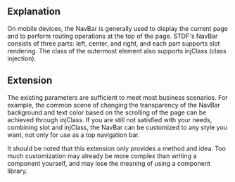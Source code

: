 ## Explanation

On mobile devices, the NavBar is generally used to display the current page and to perform routing operations at the top of the page. STDF's NavBar consists of three parts: left, center, and right, and each part supports slot rendering. The class of the outermost element also supports injClass (class injection).

## Extension

The existing parameters are sufficient to meet most business scenarios. For example, the common scene of changing the transparency of the NavBar background and text color based on the scrolling of the page can be achieved through injClass. If you are still not satisfied with your needs, combining slot and injClass, the NavBar can be customized to any style you want, not only for use as a top navigation bar.

It should be noted that this extension only provides a method and idea. Too much customization may already be more complex than writing a component yourself, and may lose the meaning of using a component library.
